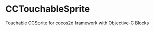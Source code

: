 CCTouchableSprite
=================

Touchable CCSprite for cocos2d framework with Objective-C Blocks
